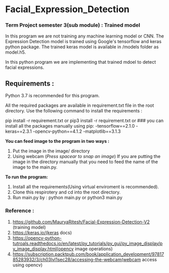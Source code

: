 # Facial_Expression_Detection
### Term Project semester 3(sub module) : Trained model

In this program we are not training any machine learning model or CNN. The Expression Detection model is trained using Google's tensorflow and keras python package. The trained keras model is available in /models folder as model.h5.

In this python program we are implementing that trained mdoel to detect facial expressions.

## Requirements :
Python 3.7 is recommended for this program.

All the required packages are available in requirement.txt file in the root directory.
Use the following command to install the requirements :

pip install -r requirement.txt
or
pip3 install -r requirement.txt
or ### you can install all the packages manually using pip:
  -tensorflow==2.1.0
  -keras==2.3.1
  -opencv-python==4.1.2
  -matplotlib==3.1.3


**You can feed image to the program in two ways :**
1. Put the image in the image/ directory 
2. Using webcam (*Press spacear to snap an image*)
If you are putting the image in the directory manually that you need to feed the name of the image to the main.py.

**To run the program:**
1. Install all the requirements(Using virtual enviroment is recommended).
2. Clone this respirotery and cd into the root directory.
3. Run main.py by : python main.py or python3 main.py

### Reference :
1. https://github.com/MauryaRitesh/Facial-Expression-Detection-V2 (training model)
2. https://keras.io/(keras docs)
3. https://opencv-python-tutroals.readthedocs.io/en/latest/py_tutorials/py_gui/py_image_display/py_image_display.html(opencv image operations)
4. https://subscription.packtpub.com/book/application_development/9781785283932/3/ch03lvl1sec28/accessing-the-webcam(webcam access using opencv)
